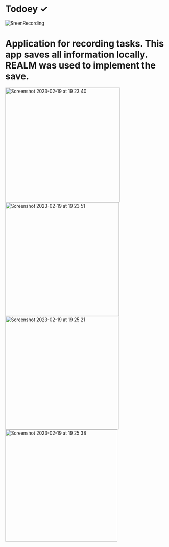 # Todoey ✓
![SreenRecording](https://user-images.githubusercontent.com/70901661/219953140-20b2c4b1-31a6-4c4c-9bff-a87add105abf.gif)



# Application for recording tasks. This app saves all information locally. REALM was used to implement the save.


<img width="359" alt="Screenshot 2023-02-19 at 19 23 40" src="https://user-images.githubusercontent.com/70901661/219953731-d1b8588e-daee-46c1-b867-727f4d455ac0.png">
<img width="356" alt="Screenshot 2023-02-19 at 19 23 51" src="https://user-images.githubusercontent.com/70901661/219953744-7a8d49d6-ec83-4ee7-825e-2a34ab96f74d.png">
<img width="355" alt="Screenshot 2023-02-19 at 19 25 21" src="https://user-images.githubusercontent.com/70901661/219953746-f9fd7b18-cb6a-453e-9bb0-51b70f34f405.png">
<img width="351" alt="Screenshot 2023-02-19 at 19 25 38" src="https://user-images.githubusercontent.com/70901661/219953747-137ac683-feb8-4f7d-9c48-87d790ace783.png">
